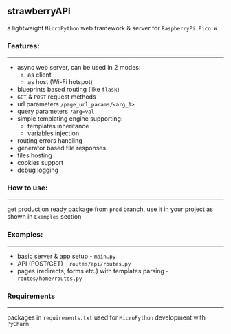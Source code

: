 ## strawberryAPI 

a lightweight `MicroPython` web framework & server for `RaspberryPi Pico W`

### Features:

---
- async web server, can be used in 2 modes:
  - as client
  - as host (Wi-Fi hotspot)
- blueprints based routing (like `flask`)
- `GET` & `POST` request methods
- url parameters `/page_url_params/<arg_1>`
- query parameters `?arg=val`
- simple templating engine supporting:
  - templates inheritance
  - variables injection
- routing errors handling
- generator based file responses
- files hosting
- cookies support
- debug logging

### How to use:

---
get production ready package from `prod` branch, use it in your project as shown in `Examples` section

### Examples:

---
- basic server & app setup - `main.py`
- API (POST/GET) - `routes/api/routes.py`
- pages (redirects, forms etc.) with templates parsing - `routes/home/routes.py`


### Requirements

---
packages in `requirements.txt` used for `MicroPython` development with `PyCharm`
